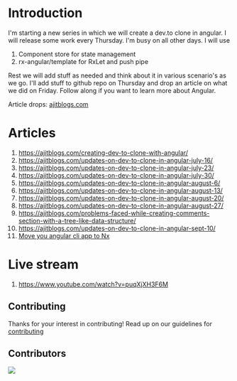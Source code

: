 # Introduction

I'm starting a new series in which we will create a dev.to clone in angular. I will release some work every Thursday. I'm busy on all other days. I will use

1. Component store for state management
1. rx-angular/template for RxLet and push pipe

Rest we will add stuff as needed and think about it in various scenario's as we go. I'll add stuff to github repo on Thursday and drop an article on what we did on Friday. Follow along if you want to learn more about Angular.

Article drops: [ajitblogs.com](https://ajitblogs.com/)

# Articles

1. https://ajitblogs.com/creating-dev-to-clone-with-angular/
1. https://ajitblogs.com/updates-on-dev-to-clone-in-angular-july-16/
1. https://ajitblogs.com/updates-on-dev-to-clone-in-angular-july-23/
1. https://ajitblogs.com/updates-on-dev-to-clone-in-angular-july-30/
1. https://ajitblogs.com/updates-on-dev-to-clone-in-angular-august-6/
1. https://ajitblogs.com/updates-on-dev-to-clone-in-angular-august-13/
1. https://ajitblogs.com/updates-on-dev-to-clone-in-angular-august-20/
1. https://ajitblogs.com/updates-on-dev-to-clone-in-angular-august-27/
1. https://ajitblogs.com/problems-faced-while-creating-comments-section-with-a-tree-like-data-structure/
2. https://ajitblogs.com/updates-on-dev-to-clone-in-angular-sept-10/
3. [Move you angular cli app to Nx](https://ajitblogs.com/move-you-angular-cli-app-to-nx/)

# Live stream

1. https://www.youtube.com/watch?v=puqXjXH3F6M

## Contributing

Thanks for your interest in contributing! Read up on our guidelines for
[contributing](https://github.com/ajitsinghkaler/devto-clone/blob/master/CONTRIBUTING.md)


## Contributors

<a href="https://github.com/ajitsinghkaler/devto-clone/graphs/contributors">
  <img src="https://contrib.rocks/image?repo=ajitsinghkaler/devto-clone" />
</a>
